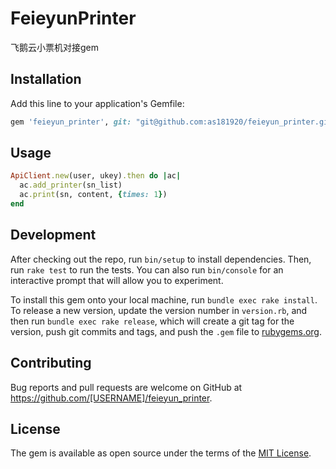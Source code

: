 # FeieyunPrinter

飞鹅云小票机对接gem

## Installation

Add this line to your application's Gemfile:

```ruby
gem 'feieyun_printer', git: "git@github.com:as181920/feieyun_printer.git", branch: "master"
```

## Usage

```ruby
ApiClient.new(user, ukey).then do |ac|
  ac.add_printer(sn_list)
  ac.print(sn, content, {times: 1})
end
```

## Development

After checking out the repo, run `bin/setup` to install dependencies. Then, run `rake test` to run the tests. You can also run `bin/console` for an interactive prompt that will allow you to experiment.

To install this gem onto your local machine, run `bundle exec rake install`. To release a new version, update the version number in `version.rb`, and then run `bundle exec rake release`, which will create a git tag for the version, push git commits and tags, and push the `.gem` file to [rubygems.org](https://rubygems.org).

## Contributing

Bug reports and pull requests are welcome on GitHub at https://github.com/[USERNAME]/feieyun_printer.


## License

The gem is available as open source under the terms of the [MIT License](https://opensource.org/licenses/MIT).
